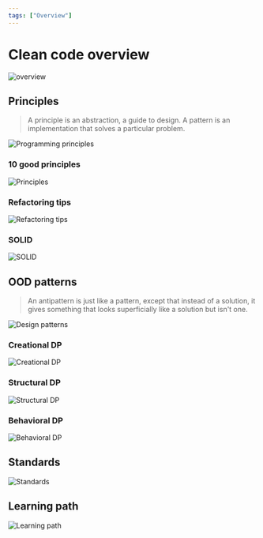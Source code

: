 ```yaml
---
tags: ["Overview"]
---
```


# Clean code overview

![overview](https://i.pinimg.com/originals/07/eb/7a/07eb7afd82dd111b4c653c7874a87a0c.jpg)

## Principles

> A principle is an abstraction, a guide to design. A pattern is an implementation that solves a particular problem.

![Programming principles](https://i.pinimg.com/originals/43/73/fa/4373fa9a09a4c4eb4e9c2cf1adcd7d4f.jpg)

### 10 good principles 
![Principles](https://i.pinimg.com/originals/5f/08/67/5f0867f8d9311258ce2e75b0929e0f5d.jpg)

### Refactoring tips

![Refactoring tips](https://i.pinimg.com/originals/49/0e/8f/490e8f754d8aa80fcd3a562eabc73b17.jpg)


### SOLID 

![SOLID](https://i.pinimg.com/originals/94/a7/d7/94a7d7d96fc53ddc9cf08de84bb6074d.jpg)


## OOD patterns

> An antipattern is just like a pattern, except that instead of a solution, it gives something that looks superficially like a solution but isn't one.

![Design patterns](https://i.pinimg.com/originals/9c/bb/7c/9cbb7ccf675aff822cfa2eb81cfc6881.png)

### Creational DP

![Creational DP](https://i.pinimg.com/originals/d4/54/3a/d4543a82e6af15d233795d0646bd0357.png)

### Structural DP

![Structural DP](https://i.pinimg.com/originals/6d/56/5c/6d565c3421d0e0970a13b9b94ca91da9.png)

### Behavioral DP

![Behavioral DP](https://i.pinimg.com/originals/8b/77/ca/8b77ca2587f29a3780d71111446e791a.png)


## Standards

![Standards](https://i.pinimg.com/originals/cc/c7/4d/ccc74d56b7763a357ea3638bc053ccc9.jpg)

## Learning path

![Learning path](https://i.pinimg.com/736x/01/43/62/01436286ed5f27b2ec722a3cffe9efce.jpg)